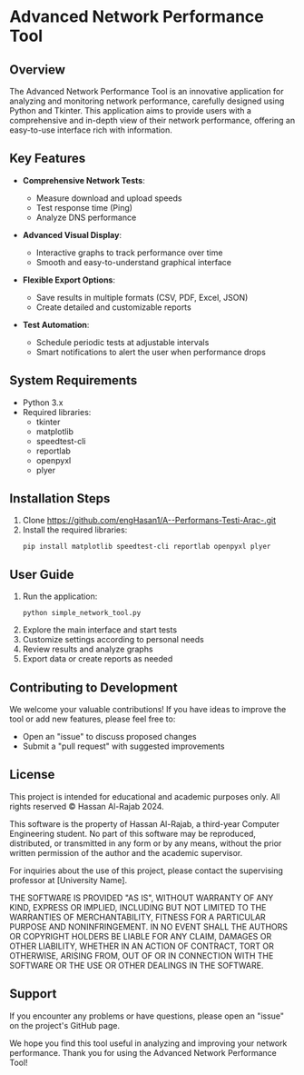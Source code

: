 # Advanced Network Performance Tool

## Overview
The Advanced Network Performance Tool is an innovative application for analyzing and monitoring network performance, carefully designed using Python and Tkinter. This application aims to provide users with a comprehensive and in-depth view of their network performance, offering an easy-to-use interface rich with information.

## Key Features
- **Comprehensive Network Tests**: 
  - Measure download and upload speeds
  - Test response time (Ping)
  - Analyze DNS performance

- **Advanced Visual Display**:
  - Interactive graphs to track performance over time
  - Smooth and easy-to-understand graphical interface

- **Flexible Export Options**:
  - Save results in multiple formats (CSV, PDF, Excel, JSON)
  - Create detailed and customizable reports

- **Test Automation**:
  - Schedule periodic tests at adjustable intervals
  - Smart notifications to alert the user when performance drops

## System Requirements
- Python 3.x
- Required libraries: 
  - tkinter
  - matplotlib
  - speedtest-cli
  - reportlab
  - openpyxl
  - plyer

## Installation Steps
1. Clone https://github.com/engHasan1/A--Performans-Testi-Arac-.git
2. Install the required libraries:
   ```
   pip install matplotlib speedtest-cli reportlab openpyxl plyer
   ```

## User Guide
1. Run the application:
   ```
   python simple_network_tool.py
   ```
2. Explore the main interface and start tests
3. Customize settings according to personal needs
4. Review results and analyze graphs
5. Export data or create reports as needed

## Contributing to Development
We welcome your valuable contributions! If you have ideas to improve the tool or add new features, please feel free to:
- Open an "issue" to discuss proposed changes
- Submit a "pull request" with suggested improvements

## License

This project is intended for educational and academic purposes only. All rights reserved © Hassan Al-Rajab 2024.

This software is the property of Hassan Al-Rajab, a third-year Computer Engineering student. No part of this software may be reproduced, distributed, or transmitted in any form or by any means, without the prior written permission of the author and the academic supervisor.

For inquiries about the use of this project, please contact the supervising professor at [University Name].

THE SOFTWARE IS PROVIDED "AS IS", WITHOUT WARRANTY OF ANY KIND, EXPRESS OR IMPLIED, INCLUDING BUT NOT LIMITED TO THE WARRANTIES OF MERCHANTABILITY, FITNESS FOR A PARTICULAR PURPOSE AND NONINFRINGEMENT. IN NO EVENT SHALL THE AUTHORS OR COPYRIGHT HOLDERS BE LIABLE FOR ANY CLAIM, DAMAGES OR OTHER LIABILITY, WHETHER IN AN ACTION OF CONTRACT, TORT OR OTHERWISE, ARISING FROM, OUT OF OR IN CONNECTION WITH THE SOFTWARE OR THE USE OR OTHER DEALINGS IN THE SOFTWARE.

## Support
If you encounter any problems or have questions, please open an "issue" on the project's GitHub page.

We hope you find this tool useful in analyzing and improving your network performance. Thank you for using the Advanced Network Performance Tool!
